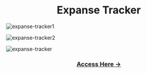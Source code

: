 <h1 align="center"> Expanse Tracker </h1>


![expanse-tracker1](https://github.com/user-attachments/assets/c559c337-35fc-42ab-a1fc-eb91da2d63d8)

![expanse-tracker2](https://github.com/user-attachments/assets/776c2cbb-b424-496e-8170-5a9b262d2ce7)

![expanse-tracker](https://github.com/user-attachments/assets/3a220723-0308-4abb-b88b-5db2f655f385)

<h3 align="center"> <a href="https://vinoddhaware.github.io/expanse-tracker/dashboard"> Access Here ->  </a> </h3>

